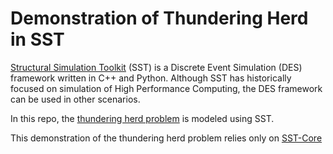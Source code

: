 # Demonstration of Thundering Herd in SST 

[Structural Simulation Toolkit](https://sst-simulator.org/) (SST) is a Discrete Event Simulation (DES) framework written in C++ and Python. Although SST has historically focused on simulation of High Performance Computing, the DES framework can be used in other scenarios. 

In this repo, the [thundering herd problem](https://en.wikipedia.org/wiki/Thundering_herd_problem) is modeled using SST. 


This demonstration of the thundering herd problem relies only on [SST-Core](https://github.com/sstsimulator/sst-core)
